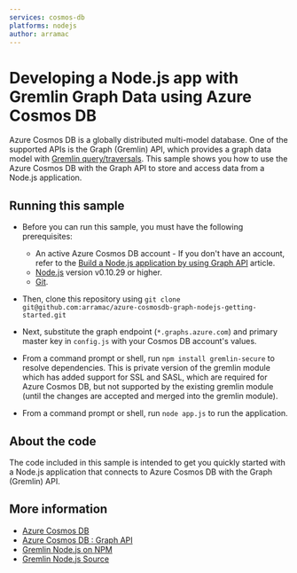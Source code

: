 ```yaml
---
services: cosmos-db
platforms: nodejs
author: arramac
---
```


# Developing a Node.js app with Gremlin Graph Data using Azure Cosmos DB
Azure Cosmos DB is a globally distributed multi-model database. One of the supported APIs is the Graph (Gremlin) API, which provides a graph data model with [Gremlin query/traversals](https://tinkerpop.apache.org/gremlin.html). This sample shows you how to use the Azure Cosmos DB with the Graph API to store and access data from a Node.js application.

## Running this sample

* Before you can run this sample, you must have the following prerequisites:

	* An active Azure Cosmos DB account - If you don't have an account, refer to the [Build a Node.js application by using Graph API](https://docs.microsoft.com/en-us/azure/cosmos-db/create-graph-nodejs) article.
	* [Node.js](https://nodejs.org/en/) version v0.10.29 or higher.
	* [Git](http://git-scm.com/).

* Then, clone this repository using `git clone git@github.com:arramac/azure-cosmosdb-graph-nodejs-getting-started.git`

* Next, substitute the graph endpoint (`*.graphs.azure.com`) and primary master key in `config.js` with your Cosmos DB account's values. 

* From a command prompt or shell, run `npm install gremlin-secure` to resolve dependencies. This is private version of the gremlin module which has added support for SSL and SASL, which are required for Azure Cosmos DB, but not supported by the existing gremlin module (until the changes are accepted and merged into the gremlin module).

* From a command prompt or shell, run `node app.js` to run the application.

## About the code
The code included in this sample is intended to get you quickly started with a Node.js application that connects to Azure Cosmos DB with the Graph (Gremlin) API.

## More information

- [Azure Cosmos DB](https://docs.microsoft.com/azure/cosmos-db/introduction)
- [Azure Cosmos DB : Graph API](https://docs.microsoft.com/azure/documentdb/graph-introduction)
- [Gremlin Node.js on NPM](https://www.npmjs.com/package/gremlin)
- [Gremlin Node.js Source](https://github.com/CosmosDB/gremlin-javascript)

